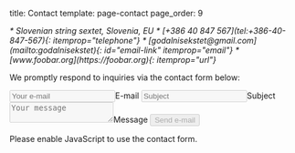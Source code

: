 title: Contact
template: page-contact
page_order: 9


<address itemprop="address" markdown="block">
* <i class="fa fa-map-marker"></i> Slovenian string sextet, Slovenia, EU
* <i class="fa fa-phone"></i> [+386 40 847 567](tel:+386-40-847-567){: itemprop="telephone"}
* <i class="fa fa-envelope"></i> [godalnisekstet@<span hidden>NOSPAM</span>gmail.com](mailto:godalnisekstet){: id="email-link" itemprop="email"}
* <i class="fa fa-globe"></i> [www.foobar.org](https://foobar.org){: itemprop="url"}
</address>


We promptly respond to inquiries via the contact form below:


<form id="contact">
    <label><input name="cc" type="email" placeholder="Your e-mail" required disabled><span>E-mail</span></label>
    <label><input name="subject" placeholder="Subject" required disabled><span>Subject</span></label>
    <label><textarea name="body" placeholder="Your message" required disabled></textarea><span>Message</span></label>
    <button disabled>Send e-mail</button>
</form>
<noscript>Please enable JavaScript to use the contact form.</noscript>
